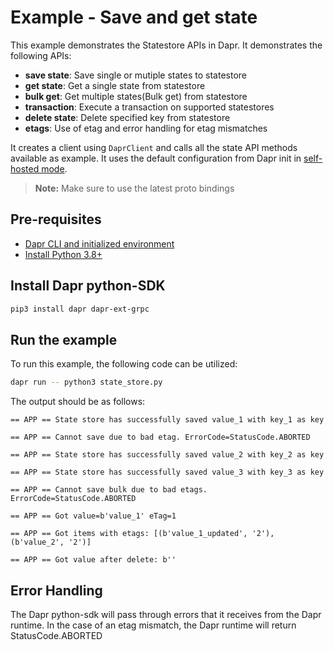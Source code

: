 # Example - Save and get state

This example demonstrates the Statestore APIs in Dapr.
It demonstrates the following APIs:
- **save state**: Save single or mutiple states to statestore
- **get state**: Get a single state from statestore
- **bulk get**: Get multiple states(Bulk get) from statestore
- **transaction**: Execute a transaction on supported statestores
- **delete state**: Delete specified key from statestore
- **etags**: Use of etag and error handling for etag mismatches

It creates a client using `DaprClient` and calls all the state API methods available as example.
It uses the default configuration from Dapr init in [self-hosted mode](https://github.com/dapr/cli#install-dapr-on-your-local-machine-self-hosted). 

> **Note:** Make sure to use the latest proto bindings

## Pre-requisites

- [Dapr CLI and initialized environment](https://docs.dapr.io/getting-started)
- [Install Python 3.8+](https://www.python.org/downloads/)

## Install Dapr python-SDK

<!-- Our CI/CD pipeline automatically installs the correct version, so we can skip this step in the automation -->

```bash
pip3 install dapr dapr-ext-grpc
```

## Run the example

To run this example, the following code can be utilized:

<!-- STEP
name: Run state store example
expected_stdout_lines:
  - "== APP == State store has successfully saved value_1 with key_1 as key"
  - "== APP == Cannot save due to bad etag. ErrorCode=StatusCode.ABORTED"
  - "== APP == State store has successfully saved value_2 with key_2 as key"
  - "== APP == State store has successfully saved value_3 with key_3 as key"
  - "== APP == Cannot save bulk due to bad etags. ErrorCode=StatusCode.ABORTED"
  - "== APP == Got value=b'value_1' eTag=1"
  - "== APP == Got items with etags: [(b'value_1_updated', '2'), (b'value_2', '2')]"
  - "== APP == Got value after delete: b''"
timeout_seconds: 5
-->

```bash
dapr run -- python3 state_store.py
```
<!-- END_STEP -->

The output should be as follows:

```
== APP == State store has successfully saved value_1 with key_1 as key

== APP == Cannot save due to bad etag. ErrorCode=StatusCode.ABORTED

== APP == State store has successfully saved value_2 with key_2 as key

== APP == State store has successfully saved value_3 with key_3 as key

== APP == Cannot save bulk due to bad etags. ErrorCode=StatusCode.ABORTED

== APP == Got value=b'value_1' eTag=1

== APP == Got items with etags: [(b'value_1_updated', '2'), (b'value_2', '2')]

== APP == Got value after delete: b''
```

## Error Handling

The Dapr python-sdk will pass through errors that it receives from the Dapr runtime. In the case of an etag mismatch, the Dapr runtime will return StatusCode.ABORTED
